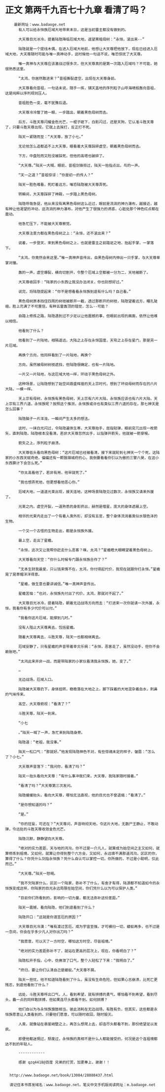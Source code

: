 # 正文 第两千九百七十九章 看清了吗？
        最新网址：www.badaoge.net
          有人可以给永恒族厄域大地带来末日，这是当初雷主都没有做到的。
      
          大天尊目光冰冷，提着陆隐降临厄域大地，遥望黑暗母树：“永恒，滚出来--”
      
          陆隐就是一个提线木偶，在进入厄域大地前，他想让大天尊把他放下，现在已经进入厄域大地，大天尊随时可能与唯一真神动手，这时候他一句话不说，唯恐惊扰了大天尊。
      
          唯一真神与大天尊应该激战过很多次，但大天尊真的是第一次踏入厄域吗？不可能，她很熟悉这里。
      
          “太鸿，你居然敢进来？”昔祖撕裂虚空，出现在大天尊身前。
      
          大天尊看向昔祖，一句话未说，随手一挥，铺天盖地的序列粒子山呼海啸般轰向昔祖，这是纯粹以序列规则压人。
      
          昔祖脸色一变，毫不犹豫后退。
      
          大天尊冷冷瞥了她一眼，一步踏出，朝着黑色母树而去。
      
          后方，斗胜天尊闪耀金色光芒，一棍子砸下，白影闪过，还是天狗，它认准斗胜天尊了，只要斗胜天尊出现，它就上去挨打，反正打不死。
      
          陆天一紧随而至：“大天尊，放了小七。”
      
          无论他怎么追都追不上大天尊，眼看着大天尊踩碎虚空，朝着黑色母树而去。
      
          下方，中盘险而又险没被踩死，但他的高塔也破碎了。
      
          “大天尊。”陆天一大喊，眼前，昔祖剑锋掠过，陆天一抬指点出，乓的一声。
      
          “天一之道？”昔祖惊讶：“你是初一的传人？”
      
          陆天一脸色难看，死盯着远方，唯恐陆隐被大天尊弄死。
      
          转瞬间，大天尊踩碎了神殿，一步踏上黑色母树。
      
          陆隐呼吸急促，他从来没有离黑色母树这么近过，眼前是流淌的神力瀑布，越接近，越有种让他渴望的冲动，这流淌的神力瀑布，对他产生了很强力的诱惑，心脏处那个神色红点都在震动。
      
          他急忙压下，不能被大天尊察觉。
      
          大天尊注意力都在黑色母树之上：“永恒，还不滚出来？”
      
          说着，一步登天，来到黑色母树之上，也就是雷主之前踏足之地，抬起手掌，一掌落下。
      
          “太鸿，你竟然会来这里。”唯一真神声音传出，自黑色母树内伸出一只手掌，与大天尊单掌对撞。
      
          轰的一声，虚空爆裂，横向切割开，令整个厄域上空都被一分为二，天地被断了。
      
          大天尊收回手：“陆家的小东西让我没办法闭关，你也别想好过。”
      
          说完，将陆隐提起来：“你不是想看看永恒族到底有什么吗？自己看。”
      
          黑色母树原本挡住四周的树枝被断开一截，透过那断开的树枝，陆隐望着远方，瞳孔陡缩，脸上充满了不可置信，有种五雷轰顶的错觉，怎么--可能？
      
          自踏上修炼之路，陆隐遇到过不少足以让他震撼的事，但眼前出现的画面，依然让他难以相信。
      
          他看到了什么？
      
          他看到了一片陆地，相隔遥远，大陆之上存在永恒国度，天穹之上存在星门，那是另一片厄域。
      
          再换个方向，他同样看到了一片陆地，再换个
      
          方向，虽然被母树树枝遮挡，但陆隐很确定，也有一片陆地。
      
          一片又一片陆地，与这厄域大地一样，环绕于黑色母树之外。
      
          这种场景，让陆隐想到了始空间鼎盛辉煌的天上宗时代，想到了环绕母树而存在的六片大陆，一模一样。
      
          天上宗有母树，永恒族有黑色母树，天上宗有六片大陆，永恒族应该也有六片大陆，天上宗有三界六道，永恒族呢？按照这个推测，永恒族或许也有类似三界六道的存在，那七神天是怎么回事？
      
          陆隐脑子一片浑浊，一瞬间产生太多的想法。
      
          这时，一抹白光闪过，令陆隐遍体生寒，大天尊抬手，屈指轻弹，眼前突兀出现一枚箭矢，直刺陆隐，陆隐根本没看清，若非大天尊忽然出手，以指弹开箭矢，他就被一箭穿喉。
      
          箭矢之上，序列粒子崩溃。
      
          大天尊低头看向黑色母树：“这片厄域已经被看清，接下来就轮到七神天一个个死，这陆家的小东西天赋奇绝，偏偏还有一颗狠辣城府的心，我倒要看看你引以为傲的三擎六昊，在这小东西算计下会怎么死。”
      
          “你太高看他了，若非有用，他早就死了。”
      
          “我也想弄死他，但更想看他恶心你。”
      
          厄域大地，一道道光束出现，接天连地，这种场景陆隐见过数次，永恒族又请来外援了。
      
          光束之内，虚空开裂，一道熟悉的身影挤出，赫然是噬星，庞大的身体遮蔽上空。
      
          相邻的光束内走出了一个有着人类外形，却没有五官，整个身体流淌着类似水银色泽的生物。
      
          一个又一个古怪的生物走出，都是永恒族外援。
      
          最上空，走出了星蟾。
      
          “永恒，这次又让我帮你赶走什么恶客？咦，太鸿？”星蟾瞪大眼睛望着黑色母树上。
      
          大天尊看向天空：“你什么时候专门跟永恒族合作了？”
      
          “无本生财我最爱，只认钱来情不在，太鸿，你付得起代价，我现在就跟你打永恒。”星蟾晃了晃草帽洋洋得意。
      
          “星蟾，做生意也要讲诚信。”唯一真神声音传出。
      
          星蟾苦恼：“也对，永恒族先付出了代价，太鸿，那就对不起了。”
      
          大天尊目光冰冷，提着陆隐，朝着无边战场方向而去：“打进来一次你就请一次外援，永恒，我看你有多少代价可以付。”
      
          “我看你这片厄域，能撑到几时。”
      
          没有人阻止大天尊离去，包括星蟾。
      
          随着大天尊离去，斗胜天尊，陆天一也都相继离去。
      
          厄域安静了，只有星蟾的声音带着幸灾乐祸：“永恒，恶客走了，虽然没动手，但你不会赖账吧。”
      
          “太鸿此来并非一战，而是带陆家的小家伙看清我永恒族，她，变了。”
      
          …
      
          无边战场，厄域入口。
      
          陆隐被大天尊扔下，身体扭转，稳稳落在大地之上，脚下踩着的大地混杂着血水，刺鼻的气味传来。
      
          高空，大天尊俯视：“看清了？”
      
          斗胜天尊，陆天一到来。
      
          “小七
      
          。”陆天一喊了一声，急忙来到陆隐身旁。
      
          陆隐道：“老祖，我没事。”
      
          陆天一松口气：“那就好。”他发现陆隐神色不对，有些惊魂未定的样子，皱眉：“怎么了？小七。”
      
          大天尊声音落下：“我问你，看清了吗？”
      
          陆天一抬头看向大天尊：“有什么事冲我们来，大天尊，我陆家随时接着。”
      
          “看清了吗？”大天尊第三次发问。
      
          陆隐缓缓抬头，看向大天尊，哪怕无法直视，他的目光也不曾退缩：“看清了。”
      
          “是你想知道的吗？”
      
          “是。”
      
          “你的狂妄，可还在？”大天尊问，声音响彻天地，令这片大地，无数尸王静止，不敢动弹，令远处的斗胜天尊收敛金色光芒。
      
          陆隐沉默，静静望向大天尊。
      
          “绝对的实力差距，天与地的鸿沟，你不过是一介凡人，就算成为始空间之主又如何，就算修炼到祖境，又如何，就算让你得到整个六方会，又如何，永远填不满那道鸿沟，区区的你，算得了什么？你凭什么剑指永恒族？凭什么自认可以掌控一切，你所做的，不过是小聪明，仅此而已。”
      
          “大天尊。”陆天一怒喝。
      
          “我不欠陆家什么，区区一个陆家，弥补不了什么，有舍才有得，陆源都不知道如今的永恒族变成这样，你陆家的目光永远局限在始空间，你们凭什么以为可以保护人类。”
      
          “目前你们所看到的，影响的一切力量，都无法弥补这份差距。”
      
          陆天一震撼，看向陆隐，他们到底看到了什么？
      
          陆隐开口：“这就是你渡苦厄的原因？”
      
          大天尊目光冷漠：“唯有渡过苦厄，成为宇宙至强，才可横扫一切，蝼蚁再多，也不过是一念间，你会在乎多少凡人对你出刀吗？”
      
          “我愿意，可以灭了一方时空，哪怕这方时空，尽皆祖境。”
      
          “绝对的实力差距弥补不了，就站在更高的层次上，现在，你看明白了？”
      
          陆隐松开手指，心中，仿佛泄了口气，整个人轻松了下来：“我明白了。”
      
          “终归，要让你们认清自己是蝼蚁。”大天尊不屑。
      
          陆天一担忧，他不知道陆隐看到了什么，虽没有生命危险，但如果心志崩溃，比死亡更残忍，到底他看到了什么？
      
          远处，斗胜天尊呼出口气，人，看到希望，就有拼搏的勇气，哪怕看不到希望，看到尽头，蠢一点的同样敢拼搏，但如果连尽头都看不到，如何拼搏？
      
          他们自以为与永恒族旗鼓相当，彼此消耗在无边战场，有胜有负，但其实，这些都是永恒族愿意让人类看到的，只要他们愿意，可以随时收回，随时毁灭。
      
          人类，就像站在悬崖峭壁之上，再怎么想爬上去，却连尽头都看不到，那份绝望足以发疯。
      
          即便他都迷惘过，颓废过，永恒族的真相不是什么人都能接受的，何况是这个连祖境都达不到的年轻人。
      
          ------------
      
          感谢 qzq4418@百度 兄弟的打赏，加更奉上，谢谢！！
      
      
      http://www.badaoge.net/book/13084/28888437.html
      
      请记住本书首发域名：www.badaoge.net。笔尖中文手机版阅读网址：m.badaoge.net